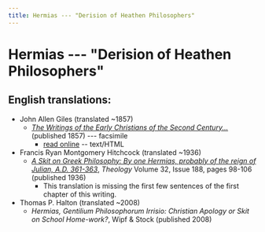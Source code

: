 ```yaml
---
title: Hermias --- "Derision of Heathen Philosophers"
---
```


# Hermias --- "Derision of Heathen Philosophers"


## English translations:
 
* John Allen Giles (translated ~1857)
  * [*The Writings of the Early Christians of the Second Century...*](https://archive.org/details/thewritingsofchr00gileuoft) (published 1857) --- facsimile
    * [read online](https://www.tertullian.org/fathers/index.htm#Hermias_the_Philosopher) -- text/HTML
* Francis Ryan Montgomery Hitchcock (translated ~1936)
  * [*A Skit on Greek Philosophy: By one Hermias, probably of the reign of Julian, A.D. 361-363*](hermias_hitchcock.html), *Theology* Volume 32, Issue 188, pages 98-106 (published 1936)
    * This translation is missing the first few sentences of the first chapter of this writing.
* Thomas P. Halton (translated ~2008)
  * *Hermias, Gentilium Philosophorum Irrisio: Christian Apology or Skit on School Home-work?*, Wipf & Stock (published 2008)

